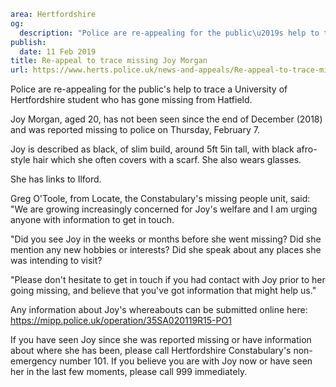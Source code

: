 ```yaml
area: Hertfordshire
og:
  description: "Police are re-appealing for the public\u2019s help to trace a University of Hertfordshire student who has gone missing from Hatfield."
publish:
  date: 11 Feb 2019
title: Re-appeal to trace missing Joy Morgan
url: https://www.herts.police.uk/news-and-appeals/Re-appeal-to-trace-missing-Joy-Morgan-2540MD
```

Police are re-appealing for the public's help to trace a University of Hertfordshire student who has gone missing from Hatfield.

Joy Morgan, aged 20, has not been seen since the end of December (2018) and was reported missing to police on Thursday, February 7.

Joy is described as black, of slim build, around 5ft 5in tall, with black afro-style hair which she often covers with a scarf. She also wears glasses.

She has links to Ilford.

Greg O'Toole, from Locate, the Constabulary's missing people unit, said: "We are growing increasingly concerned for Joy's welfare and I am urging anyone with information to get in touch.

"Did you see Joy in the weeks or months before she went missing? Did she mention any new hobbies or interests? Did she speak about any places she was intending to visit?

"Please don't hesitate to get in touch if you had contact with Joy prior to her going missing, and believe that you've got information that might help us."

Any information about Joy's whereabouts can be submitted online here: https://mipp.police.uk/operation/35SA020119R15-PO1

If you have seen Joy since she was reported missing or have information about where she has been, please call Hertfordshire Constabulary's non-emergency number 101. If you believe you are with Joy now or have seen her in the last few moments, please call 999 immediately.
